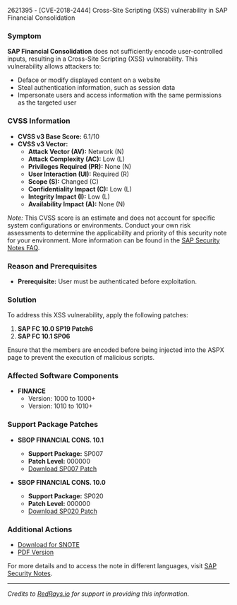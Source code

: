 2621395 - [CVE-2018-2444] Cross-Site Scripting (XSS) vulnerability in SAP Financial Consolidation

### Symptom
**SAP Financial Consolidation** does not sufficiently encode user-controlled inputs, resulting in a Cross-Site Scripting (XSS) vulnerability. This vulnerability allows attackers to:
- Deface or modify displayed content on a website
- Steal authentication information, such as session data
- Impersonate users and access information with the same permissions as the targeted user

### CVSS Information
- **CVSS v3 Base Score:** 6.1/10
- **CVSS v3 Vector:**
  - **Attack Vector (AV):** Network (N)
  - **Attack Complexity (AC):** Low (L)
  - **Privileges Required (PR):** None (N)
  - **User Interaction (UI):** Required (R)
  - **Scope (S):** Changed (C)
  - **Confidentiality Impact (C):** Low (L)
  - **Integrity Impact (I):** Low (L)
  - **Availability Impact (A):** None (N)

*Note:* This CVSS score is an estimate and does not account for specific system configurations or environments. Conduct your own risk assessments to determine the applicability and priority of this security note for your environment. More information can be found in the [SAP Security Notes FAQ](https://support.sap.com/securitynotes).

### Reason and Prerequisites
- **Prerequisite:** User must be authenticated before exploitation.

### Solution
To address this XSS vulnerability, apply the following patches:
1. **SAP FC 10.0 SP19 Patch6**
2. **SAP FC 10.1 SP06**

Ensure that the members are encoded before being injected into the ASPX page to prevent the execution of malicious scripts.

### Affected Software Components
- **FINANCE**
  - Version: 1000 to 1000+
  - Version: 1010 to 1010+

### Support Package Patches
- **SBOP FINANCIAL CONS. 10.1**
  - **Support Package:** SP007
  - **Patch Level:** 000000
  - [Download SP007 Patch](https://me.sap.com/sap/support/swdc/notes?cvnr=73555000100200000713&support_package=SP007&patch_level=000000)
  
- **SBOP FINANCIAL CONS. 10.0**
  - **Support Package:** SP020
  - **Patch Level:** 000000
  - [Download SP020 Patch](https://me.sap.com/sap/support/swdc/notes?cvnr=73555000100200002013&support_package=SP020&patch_level=000000)

### Additional Actions
- [Download for SNOTE](https://notesdownloads.sap.com/note/0040000001608092018)
- [PDF Version](https://userapps.support.sap.com/sap/support/sfm/notes/print/0002621395?language=en-US&token=385C5B3030C7BC6866B917766F7DE69B)

For more details and to access the note in different languages, visit [SAP Security Notes](https://me.sap.com/notes/0002621395).

---

*Credits to [RedRays.io](https://redrays.io) for support in providing this information.*